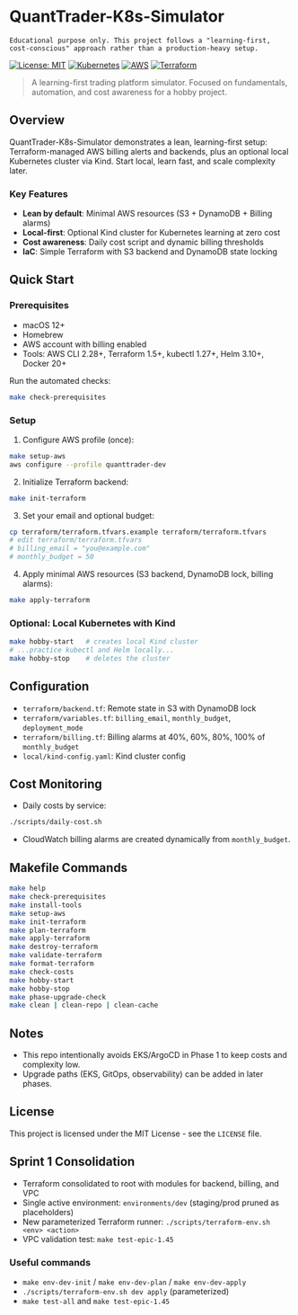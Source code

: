 # QuantTrader-K8s-Simulator

```
Educational purpose only. This project follows a "learning-first, cost-conscious" approach rather than a production-heavy setup.
```

[![License: MIT](https://img.shields.io/badge/License-MIT-yellow.svg)](https://opensource.org/licenses/MIT)
[![Kubernetes](https://img.shields.io/badge/Kubernetes-1.27%2B-blue.svg)](https://kubernetes.io/)
[![AWS](https://img.shields.io/badge/AWS-Billing%20%26%20S3-orange.svg)](https://aws.amazon.com/)
[![Terraform](https://img.shields.io/badge/Terraform-1.5%2B-purple.svg)](https://terraform.io/)

> A learning-first trading platform simulator. Focused on fundamentals, automation, and cost awareness for a hobby project.

## Overview

QuantTrader-K8s-Simulator demonstrates a lean, learning-first setup: Terraform-managed AWS billing alerts and backends, plus an optional local Kubernetes cluster via Kind. Start local, learn fast, and scale complexity later. 

### Key Features

- **Lean by default**: Minimal AWS resources (S3 + DynamoDB + Billing alarms)
- **Local-first**: Optional Kind cluster for Kubernetes learning at zero cost
- **Cost awareness**: Daily cost script and dynamic billing thresholds
- **IaC**: Simple Terraform with S3 backend and DynamoDB state locking

## Quick Start

### Prerequisites

- macOS 12+
- Homebrew
- AWS account with billing enabled
- Tools: AWS CLI 2.28+, Terraform 1.5+, kubectl 1.27+, Helm 3.10+, Docker 20+

Run the automated checks:

```bash
make check-prerequisites
```

### Setup

1) Configure AWS profile (once):
```bash
make setup-aws
aws configure --profile quanttrader-dev
```

2) Initialize Terraform backend:
```bash
make init-terraform
```

3) Set your email and optional budget:
```bash
cp terraform/terraform.tfvars.example terraform/terraform.tfvars
# edit terraform/terraform.tfvars
# billing_email = "you@example.com"
# monthly_budget = 50
```

4) Apply minimal AWS resources (S3 backend, DynamoDB lock, billing alarms):
```bash
make apply-terraform
```

### Optional: Local Kubernetes with Kind
```bash
make hobby-start   # creates local Kind cluster
# ...practice kubectl and Helm locally...
make hobby-stop    # deletes the cluster
```

## Configuration

- `terraform/backend.tf`: Remote state in S3 with DynamoDB lock
- `terraform/variables.tf`: `billing_email`, `monthly_budget`, `deployment_mode`
- `terraform/billing.tf`: Billing alarms at 40%, 60%, 80%, 100% of `monthly_budget`
- `local/kind-config.yaml`: Kind cluster config

## Cost Monitoring

- Daily costs by service:
```bash
./scripts/daily-cost.sh
```
- CloudWatch billing alarms are created dynamically from `monthly_budget`.

## Makefile Commands

```bash
make help
make check-prerequisites
make install-tools
make setup-aws
make init-terraform
make plan-terraform
make apply-terraform
make destroy-terraform
make validate-terraform
make format-terraform
make check-costs
make hobby-start
make hobby-stop
make phase-upgrade-check
make clean | clean-repo | clean-cache
```

## Notes

- This repo intentionally avoids EKS/ArgoCD in Phase 1 to keep costs and complexity low.
- Upgrade paths (EKS, GitOps, observability) can be added in later phases.

## License

This project is licensed under the MIT License - see the `LICENSE` file.

## Sprint 1 Consolidation

- Terraform consolidated to root with modules for backend, billing, and VPC
- Single active environment: `environments/dev` (staging/prod pruned as placeholders)
- New parameterized Terraform runner: `./scripts/terraform-env.sh <env> <action>`
- VPC validation test: `make test-epic-1.45`

### Useful commands

- `make env-dev-init` / `make env-dev-plan` / `make env-dev-apply`
- `./scripts/terraform-env.sh dev apply` (parameterized)
- `make test-all` and `make test-epic-1.45`

